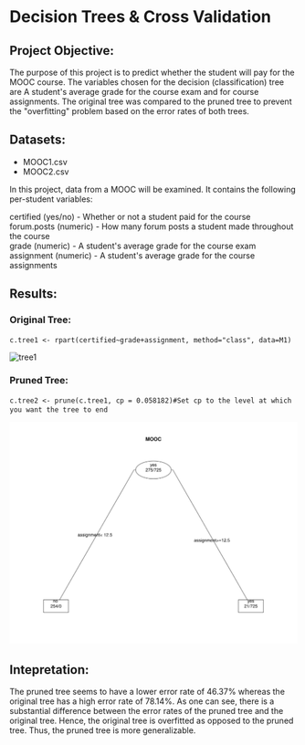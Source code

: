 # Decision Trees & Cross Validation

## Project Objective:

The purpose of this project is to predict whether the student will pay for the MOOC course. The variables chosen for the decision (classification) tree are A student's average grade for the course exam and for course assignments. The original tree was compared to the pruned tree to prevent the "overfitting" problem based on the error rates of both trees.

## Datasets:

  * MOOC1.csv
  * MOOC2.csv
  
In this project, data from a MOOC will be examined. It contains the following per-student variables:

certified (yes/no) - Whether or not a student paid for the course  
forum.posts (numeric) - How many forum posts a student made throughout the course  
grade (numeric) - A student's average grade for the course exam  
assignment (numeric) - A student's average grade for the course assignments  

## Results:

### Original Tree:

```
c.tree1 <- rpart(certified~grade+assignment, method="class", data=M1)
```
![tree1]((https://github.com/lizarova777/assignment6/blob/master/tree1.png))

### Pruned Tree:
```
c.tree2 <- prune(c.tree1, cp = 0.058182)#Set cp to the level at which you want the tree to end
```
![tree2](https://github.com/lizarova777/assignment6/blob/master/tree2.png)

## Intepretation:

The pruned tree seems to have a lower error rate of 46.37% whereas the original tree has a high error rate of 78.14%. As one can see, there is a substantial difference between the error rates of the pruned tree and the original tree. Hence, the original tree is overfitted as opposed to the pruned tree. Thus, the pruned tree is more generalizable. 